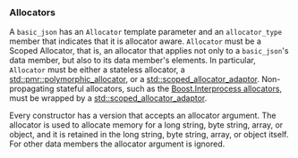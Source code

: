 ### Allocators


A `basic_json` has an `Allocator` template parameter and an `allocator_type` member that indicates
that it is allocator aware. `Allocator` must be a Scoped Allocator, that is, an allocator 
that applies not only to a `basic_json`'s data member, but also to its data member's elements.
In particular, `Allocator` must be either a stateless allocator, 
a <a href=https://en.cppreference.com/w/cpp/memory/polymorphic_allocator>std::pmr::polymorphic_allocator</a>, 
or a <a href=https://en.cppreference.com/w/cpp/memory/scoped_allocator_adaptor>std::scoped_allocator_adaptor</a>. 
Non-propagating stateful allocators, such as the [Boost.Interprocess allocators](https://www.boost.org/doc/libs/1_82_0/doc/html/interprocess/allocators_containers.html#interprocess.allocators_containers.allocator_introduction),
must be wrapped by a [std::scoped_allocator_adaptor](https://en.cppreference.com/w/cpp/memory/scoped_allocator_adaptor).

Every constructor has a version that accepts an allocator argument. 
The allocator is used to allocate memory for a long string, byte string, array, or object,
and it is retained in the long string, byte string, array, or object itself.   
For other data members the allocator argument is ignored. 

